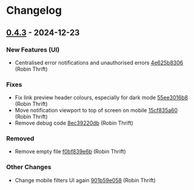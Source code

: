 # Changelog

## [0.4.3](https://github.com/RobinThrift/belt/releases/tag/v0.4.3) - 2024-12-23

### <!-- 0 -->New Features (UI)

- Centralised error notifications and unauthorised errors [4e625b8306](https://github.com/RobinThrift/belt/commit/4e625b83061165e82ef81dad4c5146d581c22ab1) (Robin Thrift)

### <!-- 1 -->Fixes

- Fix link preview header colours, especially for dark mode [55ee3016b8](https://github.com/RobinThrift/belt/commit/55ee3016b833f6d2a00007a0197af4632fc69dff) (Robin Thrift)
- Move notification viewport to top of screen on mobile [15cf835a60](https://github.com/RobinThrift/belt/commit/15cf835a60a6a2cd7007090126c7c6169473e23c) (Robin Thrift)
- Remove debug code [8ec39220db](https://github.com/RobinThrift/belt/commit/8ec39220dbd8bc6ed3b8ba3310a57dee30d291f0) (Robin Thrift)

### <!-- 5 -->Removed

- Remove empty file [f0bf839e6b](https://github.com/RobinThrift/belt/commit/f0bf839e6b5ce3a4caf9beb877ac9230f0009268) (Robin Thrift)

### <!-- 6 -->Other Changes

- Change mobile filters UI again [901b59e058](https://github.com/RobinThrift/belt/commit/901b59e0587014e7d8a510a12db05dfb10e7360c) (Robin Thrift)

[0.4.3]: https://github.com/RobinThrift/belt/compare/v0.4.2..v0.4.3

